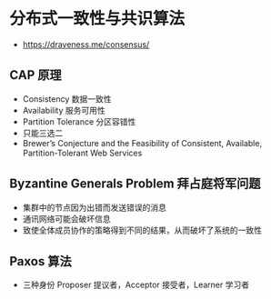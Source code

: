 # 分布式一致性与共识算法
- https://draveness.me/consensus/

## CAP 原理
- Consistency 数据一致性
- Availability 服务可用性
- Partition Tolerance 分区容错性
- 只能三选二
- Brewer’s Conjecture and the Feasibility of Consistent, Available, Partition-Tolerant Web Services 

## Byzantine Generals Problem 拜占庭将军问题
- 集群中的节点因为出错而发送错误的消息
- 通讯网络可能会破坏信息
- 致使全体成员协作的策略得到不同的结果，从而破坏了系统的一致性

## Paxos 算法
- 三种身份 Proposer 提议者，Acceptor 接受者，Learner 学习者
